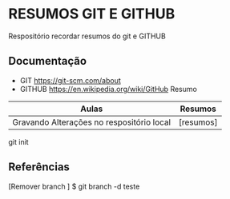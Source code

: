 

# RESUMOS GIT E GITHUB

Respositório recordar resumos do git e GITHUB
## Documentação
- GIT https://git-scm.com/about
- GITHUB https://en.wikipedia.org/wiki/GitHub
Resumo 

| Aulas | Resumos |
|-------|---------|
|Gravando Alterações no respositório local|[resumos]|
git init

## Referências 
[Remover branch ]
$ git branch -d teste
